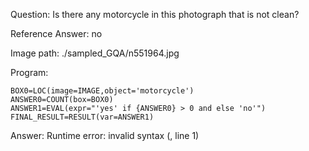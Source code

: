 Question: Is there any motorcycle in this photograph that is not clean?

Reference Answer: no

Image path: ./sampled_GQA/n551964.jpg

Program:

```
BOX0=LOC(image=IMAGE,object='motorcycle')
ANSWER0=COUNT(box=BOX0)
ANSWER1=EVAL(expr="'yes' if {ANSWER0} > 0 and else 'no'")
FINAL_RESULT=RESULT(var=ANSWER1)
```
Answer: Runtime error: invalid syntax (<string>, line 1)

